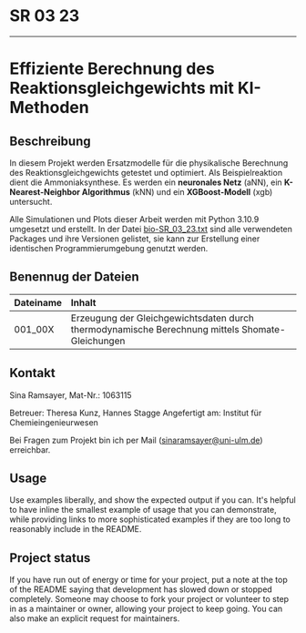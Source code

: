 # SR 03 23

***

# Effiziente Berechnung des Reaktionsgleichgewichts mit KI-Methoden

## Beschreibung
In diesem Projekt werden Ersatzmodelle für die physikalische Berechnung des Reaktionsgleichgewichts getestet und optimiert. Als Beispielreaktion dient die Ammoniaksynthese. Es werden ein **neuronales Netz** (aNN), ein **K-Nearest-Neighbor Algorithmus** (kNN) und ein **XGBoost-Modell** (xgb) untersucht.

Alle Simulationen und Plots dieser Arbeit werden mit Python 3.10.9 umgesetzt und erstellt. In der Datei [bio-SR_03_23.txt](./bio-SR_03_23.txt) sind alle verwendeten Packages und ihre Versionen gelistet, sie kann zur Erstellung einer identischen Programmierumgebung genutzt werden.

## Benennug der Dateien
|Dateiname|Inhalt|
|:----------|:----------|
|001_00X|Erzeugung der Gleichgewichtsdaten durch thermodynamische Berechnung mittels Shomate-Gleichungen|

## Kontakt
Sina Ramsayer, Mat-Nr.: 1063115

Betreuer: Theresa Kunz, Hannes Stagge
Angefertigt am: Institut für Chemieingenieurwesen

Bei Fragen zum Projekt bin ich per Mail (sinaramsayer@uni-ulm.de) erreichbar.



## Usage
Use examples liberally, and show the expected output if you can. It's helpful to have inline the smallest example of usage that you can demonstrate, while providing links to more sophisticated examples if they are too long to reasonably include in the README.

## Project status
If you have run out of energy or time for your project, put a note at the top of the README saying that development has slowed down or stopped completely. Someone may choose to fork your project or volunteer to step in as a maintainer or owner, allowing your project to keep going. You can also make an explicit request for maintainers.

